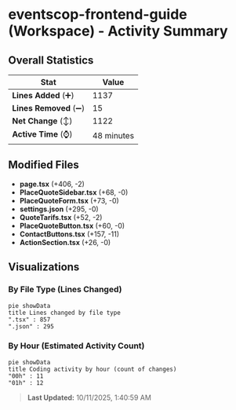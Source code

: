 # eventscop-frontend-guide (Workspace) - Activity Summary 

## Overall Statistics

| Stat                   | Value                                                             |
| ---------------------- | ----------------------------------------------------------------- |
| **Lines Added** (➕)   | 1137                                          |
| **Lines Removed** (➖) | 15                                        |
| **Net Change** (↕)    | 1122                |
| **Active Time** (⌚)   | 48 minutes |


## Modified Files
- **page.tsx** (+406, -2)
- **PlaceQuoteSidebar.tsx** (+68, -0)
- **PlaceQuoteForm.tsx** (+73, -0)
- **settings.json** (+295, -0)
- **QuoteTarifs.tsx** (+52, -2)
- **PlaceQuoteButton.tsx** (+60, -0)
- **ContactButtons.tsx** (+157, -11)
- **ActionSection.tsx** (+26, -0)

## Visualizations

### By File Type (Lines Changed)

```mermaid
pie showData
title Lines changed by file type
".tsx" : 857
".json" : 295
```

### By Hour (Estimated Activity Count)

```mermaid
pie showData
title Coding activity by hour (count of changes)
"00h" : 11
"01h" : 12
```


> **Last Updated:** 10/11/2025, 1:40:59 AM